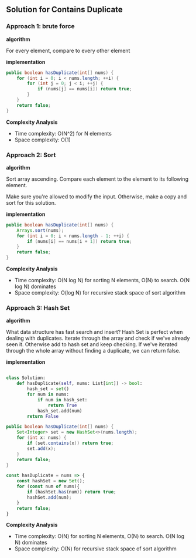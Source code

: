 ## Solution for Contains Duplicate


### Approach 1: brute force

**algorithm**

For every element, compare to every other element

**implementation**

```java
public boolean hasDuplicate(int[] nums) {
    for (int i = 0; i < nums.length; ++i) {
        for (int j = 0; j < i; ++j) {
            if (nums[j] == nums[i]) return true;
        }
    }
    return false;
}
```
**Complexity Analysis**

- Time complexity: O(N^2) for N elements
- Space complexity: O(1)

### Approach 2: Sort

**algorithm**

Sort array ascending. Compare each element to the element to its following element.

Make sure you're allowed to modify the input. Otherwise, make a copy and sort for this solution.

**implementation**

```java
public boolean hasDuplicate(int[] nums) {
    Arrays.sort(nums);
    for (int i = 0; i < nums.length - 1; ++i) {
        if (nums[i] == nums[i + 1]) return true;
    }
    return false;
}
```
**Complexity Analysis**

- Time complexity: O(N log N) for sorting N elements, O(N) to search. O(N log N) dominates
- Space complexity: O(log N) for recursive stack space of sort algorithm



### Approach 3: Hash Set

**algorithm**

What data structure has fast search and insert? Hash Set is perfect when dealing with duplicates.
Iterate through the array and check if we've already seen it. Otherwise add to hash set and keep checking. If we've iterated through the whole array without finding a duplicate, we can return false.

**implementation**

```python

class Solution:
    def hasDuplicate(self, nums: List[int]) -> bool:
        hash_set = set()
        for num in nums:
            if num in hash_set:
                return True
            hash_set.add(num)
        return False
```

```java
public boolean hasDuplicate(int[] nums) {
    Set<Integer> set = new HashSet<>(nums.length);
    for (int x: nums) {
        if (set.contains(x)) return true;
        set.add(x);
    }
    return false;
}
```

```javascript
const hasDuplicate = nums => {
    const hashSet = new Set();
    for (const num of nums){
        if (hashSet.has(num)) return true;
        hashSet.add(num);
    }
    return false;
}
```

**Complexity Analysis**

- Time complexity: O(N) for sorting N elements, O(N) to search. O(N log N) dominates
- Space complexity: O(N) for recursive stack space of sort algorithm
